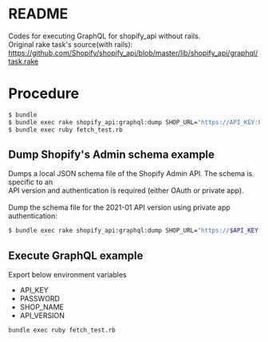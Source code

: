 # README
Codes for executing GraphQL for shopify_api without rails.<br>
Original rake task's source(with rails): https://github.com/Shopify/shopify_api/blob/master/lib/shopify_api/graphql/task.rake

# Procedure
```bash
$ bundle
$ bundle exec rake shopify_api:graphql:dump SHOP_URL="https://API_KEY:PASSWORD@SHOP_NAME.myshopify.com" API_VERSION=2021-01 -f task.rake
$ bundle exec ruby fetch_test.rb
```

## Dump Shopify's Admin schema example
Dumps a local JSON schema file of the Shopify Admin API. The schema is specific to an<br>
API version and authentication is required (either OAuth or private app).<br>
<br>
Dump the schema file for the 2021-01 API version using private app authentication:<br>
```bash
$ bundle exec rake shopify_api:graphql:dump SHOP_URL="https://$API_KEY:$PASSWORD@$SHOP_NAME.myshopify.com" API_VERSION=2021-01 -f task.rake
```

## Execute GraphQL example
Export below environment variables
* API_KEY
* PASSWORD
* SHOP_NAME
* API_VERSION

```bash
bundle exec ruby fetch_test.rb
```
